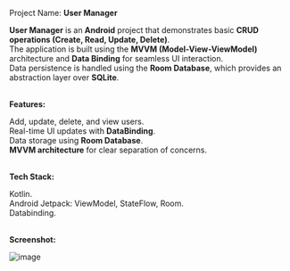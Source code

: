 Project Name: **User Manager**

**User Manager** is an **Android** project that demonstrates basic **CRUD operations (Create, Read, Update, Delete)**. <br />
The application is built using the **MVVM (Model-View-ViewModel)** architecture and **Data Binding** for seamless UI interaction. <br />
Data persistence is handled using the **Room Database**, which provides an abstraction layer over **SQLite**.
<br />
<br />

**Features:**

Add, update, delete, and view users.<br />
Real-time UI updates with **DataBinding**. <br />
Data storage using **Room Database**. <br />
**MVVM architecture** for clear separation of concerns.
<br />
<br />

**Tech Stack:**

Kotlin.<br />
Android Jetpack: ViewModel, StateFlow, Room.<br />
Databinding.
<br />
<br />

**Screenshot:**

![image](https://github.com/user-attachments/assets/b0bac567-fc85-441d-a205-2e9dd738f383)
